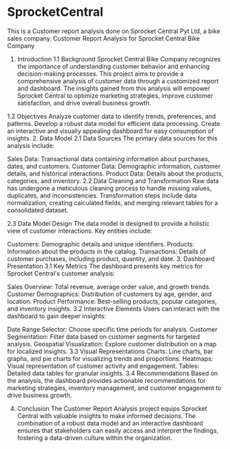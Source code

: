 # SprocketCentral
This is a Customer report analysis done on Sprocket Central Pyt Ltd, a bike sales company.
Customer Report Analysis for Sprocket Central Bike Company

1. Introduction
1.1 Background
Sprocket Central Bike Company recognizes the importance of understanding customer behavior and enhancing decision-making processes. This project aims to provide a comprehensive analysis of customer data through a customized report and dashboard. The insights gained from this analysis will empower Sprocket Central to optimize marketing strategies, improve customer satisfaction, and drive overall business growth.

1.2 Objectives
Analyze customer data to identify trends, preferences, and patterns.
Develop a robust data model for efficient data processing.
Create an interactive and visually appealing dashboard for easy consumption of insights.
2. Data Model
2.1 Data Sources
The primary data sources for this analysis include:

Sales Data: Transactional data containing information about purchases, dates, and customers.
Customer Data: Demographic information, customer details, and historical interactions.
Product Data: Details about the products, categories, and inventory.
2.2 Data Cleaning and Transformation
Raw data has undergone a meticulous cleaning process to handle missing values, duplicates, and inconsistencies. Transformation steps include data normalization, creating calculated fields, and merging relevant tables for a consolidated dataset.

2.3 Data Model Design
The data model is designed to provide a holistic view of customer interactions. Key entities include:

Customers: Demographic details and unique identifiers.
Products: Information about the products in the catalog.
Transactions: Details of customer purchases, including product, quantity, and date.
3. Dashboard Presentation
3.1 Key Metrics
The dashboard presents key metrics for Sprocket Central's customer analysis:

Sales Overview: Total revenue, average order value, and growth trends.
Customer Demographics: Distribution of customers by age, gender, and location.
Product Performance: Best-selling products, popular categories, and inventory insights.
3.2 Interactive Elements
Users can interact with the dashboard to gain deeper insights:

Date Range Selector: Choose specific time periods for analysis.
Customer Segmentation: Filter data based on customer segments for targeted analysis.
Geospatial Visualization: Explore customer distribution on a map for localized insights.
3.3 Visual Representations
Charts: Line charts, bar graphs, and pie charts for visualizing trends and proportions.
Heatmaps: Visual representation of customer activity and engagement.
Tables: Detailed data tables for granular insights.
3.4 Recommendations
Based on the analysis, the dashboard provides actionable recommendations for marketing strategies, inventory management, and customer engagement to drive business growth.

4. Conclusion
The Customer Report Analysis project equips Sprocket Central with valuable insights to make informed decisions. The combination of a robust data model and an interactive dashboard ensures that stakeholders can easily access and interpret the findings, fostering a data-driven culture within the organization.
